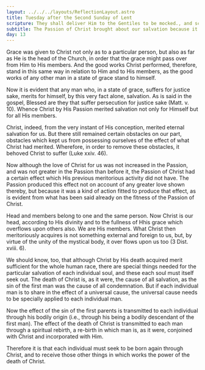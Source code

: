 ```yaml
---
layout: ../../../layouts/ReflectionLayout.astro
title: Tuesday after the Second Sunday of Lent
scripture: They shall deliver Him to the Gentiles to be mocked., and scourged and crucified.--Matt. xx. 19.
subtitle: The Passion of Christ brought about our salvation because it was a meritorious act
day: 13
---
```


Grace was given to Christ not only as to a particular person, but also as far as He is the head of the Church, in order that the grace might pass over from Him to His members. And the good works Christ performed, therefore, stand in this same way in relation to Him and to His members, as the good works of any other man in a state of grace stand to himself.

Now it is evident that any man who, in a state of grace, suffers for justice sake, merits for himself, by this very fact alone, salvation. As is said in the gospel, Blessed are they that suffer persecution for justice sake (Matt. v. 10). Whence Christ by His Passion merited salvation not only for Himself but for all His members.

Christ, indeed, from the very instant of His conception, merited eternal salvation for us. But there still remained certain obstacles on our part, obstacles which kept us from possessing ourselves of the effect of what Christ had merited. Wherefore, in order to remove these obstacles, it behoved Christ to suffer (Luke xxiv. 46).

Now although the love of Christ for us was not increased in the Passion, and was not greater in the Passion than before it, the Passion of Christ had a certain effect which His previous meritorious activity did not have. The Passion produced this effect not on account of any greater love shown thereby, but because it was a kind of action fitted to produce that effect, as is evident from what has been said already on the fitness of the Passion of Christ.

Head and members belong to one and the same person. Now Christ is our head, according to His divinity and to the fullness of Hhis grace which overflows upon others also. We are His members. What Christ then meritoriously acquires is not something external and foreign to us, but, by virtue of the unity of the mystical body, it over flows upon us too (3 Dist. xviii. 6).

We should know, too, that although Christ by His death acquired merit sufficient for the whole human race, there are special things needed for the particular salvation of each individual soul, and these each soul must itself seek out. The death of Christ is, as it were, the cause of all salvation, as the sin of the first man was the cause of all condemnation. But if each individual man is to share in the effect of a universal cause, the universal cause needs to be specially applied to each individual man.

Now the effect of the sin of the first parents is transmitted to each individual through his bodily origin (i.e., through his being a bodily descendant of the first man). The effect of the death of Christ is transmitted to each man through a spiritual rebirth, a re-birth in which man is, as it were, conjoined with Christ and incorporated with Him.

Therefore it is that each individual must seek to be born again through Christ, and to receive those other things in which works the power of the death of Christ.
